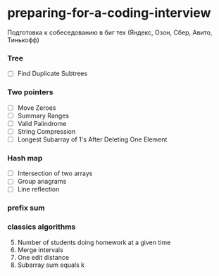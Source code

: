 # preparing-for-a-coding-interview
Подготовка к собеседованию в биг тех (Яндекс, Озон, Сбер, Авито, Тинькофф)

### Tree
- [ ] Find Duplicate Subtrees

### Two pointers
- [ ] Move Zeroes [](problems/move_zeros.go)
- [ ] Summary Ranges [](problems/summary_ranges.go)
- [ ] Valid Palindrome [](problems/valid_palindrome.go)
- [ ] String Compression [](problems/string_compression.go)
- [ ] Longest Subarray of 1's After Deleting One Element [](problem/subarray_del_1.go)

### Hash map
- [ ] Intersection of two arrays [](problems/intersection_two_arrays.gjo)
- [ ] Group anagrams [](problems/group_anagrams.go)
- [ ] Line reflection [](problems/line_reflection.go)
### prefix sum

### classics algorithms



5) Number of students doing homework at a given time
7) Merge intervals
9) One edit distance
10) Subarray sum equals k